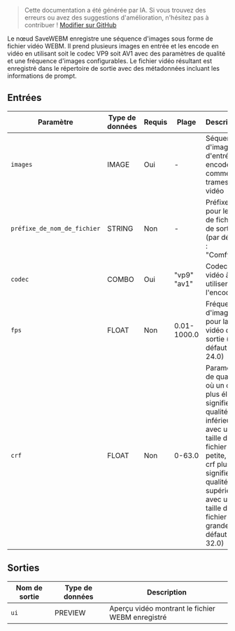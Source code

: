 > Cette documentation a été générée par IA. Si vous trouvez des erreurs ou avez des suggestions d'amélioration, n'hésitez pas à contribuer ! [Modifier sur GitHub](https://github.com/Comfy-Org/embedded-docs/blob/main/comfyui_embedded_docs/docs/SaveWEBM/fr.md)

Le nœud SaveWEBM enregistre une séquence d'images sous forme de fichier vidéo WEBM. Il prend plusieurs images en entrée et les encode en vidéo en utilisant soit le codec VP9 soit AV1 avec des paramètres de qualité et une fréquence d'images configurables. Le fichier vidéo résultant est enregistré dans le répertoire de sortie avec des métadonnées incluant les informations de prompt.

## Entrées

| Paramètre | Type de données | Requis | Plage | Description |
|-----------|-----------|----------|-------|-------------|
| `images` | IMAGE | Oui | - | Séquence d'images d'entrée à encoder comme trames vidéo |
| `préfixe_de_nom_de_fichier` | STRING | Non | - | Préfixe pour le nom de fichier de sortie (par défaut : "ComfyUI") |
| `codec` | COMBO | Oui | "vp9"<br>"av1" | Codec vidéo à utiliser pour l'encodage |
| `fps` | FLOAT | Non | 0.01-1000.0 | Fréquence d'images pour la vidéo de sortie (par défaut : 24.0) |
| `crf` | FLOAT | Non | 0-63.0 | Paramètre de qualité où un crf plus élevé signifie une qualité inférieure avec une taille de fichier plus petite, et un crf plus bas signifie une qualité supérieure avec une taille de fichier plus grande (par défaut : 32.0) |

## Sorties

| Nom de sortie | Type de données | Description |
|-------------|-----------|-------------|
| `ui` | PREVIEW | Aperçu vidéo montrant le fichier WEBM enregistré |
